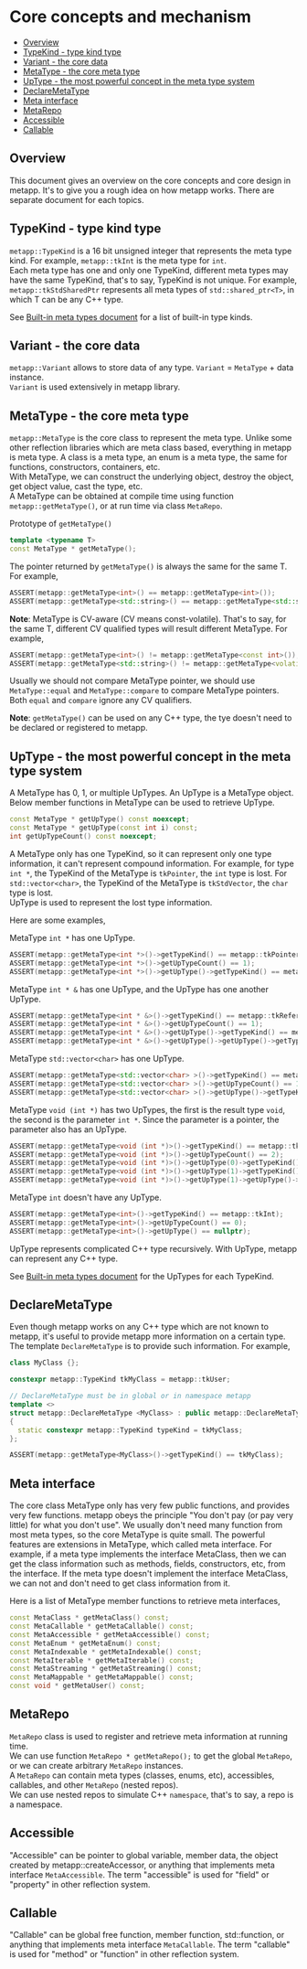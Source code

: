 [//]: # (Auto generated file, don't modify this file.)

# Core concepts and mechanism
<!--begintoc-->
* [Overview](#a2_1)
* [TypeKind - type kind type](#a2_2)
* [Variant - the core data](#a2_3)
* [MetaType - the core meta type](#a2_4)
* [UpType - the most powerful concept in the meta type system](#a2_5)
* [DeclareMetaType](#a2_6)
* [Meta interface](#a2_7)
* [MetaRepo](#a2_8)
* [Accessible](#a2_9)
* [Callable](#a2_10)
<!--endtoc-->

<a id="a2_1"></a>
## Overview

This document gives an overview on the core concepts and core design in metapp.
It's to give you a rough idea on how metapp works. There are separate document for each topics.  

<a id="a2_2"></a>
## TypeKind - type kind type

`metapp::TypeKind` is a 16 bit unsigned integer that represents the meta type kind.
For example, `metapp::tkInt` is the meta type for `int`.  
Each meta type has one and only one TypeKind, different meta types may have the same TypeKind,
that's to say, TypeKind is not unique. For example, `metapp::tkStdSharedPtr` represents all meta types of `std::shared_ptr<T>`,
in which T can be any C++ type.  

See [Built-in meta types document](metatypes/list_all.md) for a list of built-in type kinds.

<a id="a2_3"></a>
## Variant - the core data

`metapp::Variant` allows to store data of any type. `Variant` = `MetaType` + data instance.  
`Variant` is used extensively in metapp library.  

<a id="a2_4"></a>
## MetaType - the core meta type

`metapp::MetaType` is the core class to represent the meta type.
Unlike some other reflection libraries which are meta class based,
everything in metapp is meta type. A class is a meta type, an enum is a meta type, the same for functions,
constructors, containers, etc.  
With MetaType, we can construct the underlying object, destroy the object, get object value, cast the type, etc.  
A MetaType can be obtained at compile time using function `metapp::getMetaType()`, or at run time via class `MetaRepo`.  

Prototype of `getMetaType()`  
```c++
template <typename T>
const MetaType * getMetaType();
```

The pointer returned by `getMetaType()` is always the same for the same T. For example,  

```c++
ASSERT(metapp::getMetaType<int>() == metapp::getMetaType<int>());
ASSERT(metapp::getMetaType<std::string>() == metapp::getMetaType<std::string>());
```

**Note**: MetaType is CV-aware (CV means const-volatile). That's to say, for the same T,
different CV qualified types will result different MetaType. For example,  

```c++
ASSERT(metapp::getMetaType<int>() != metapp::getMetaType<const int>());
ASSERT(metapp::getMetaType<std::string>() != metapp::getMetaType<volatile std::string>());
```

Usually we should not compare MetaType pointer, we should use `MetaType::equal` and  `MetaType::compare`
to compare MetaType pointers. Both `equal` and `compare` ignore any CV qualifiers.  

**Note**: `getMetaType()` can be used on any C++ type, the tye doesn't need to be declared or registered to metapp.  

<a id="a2_5"></a>
## UpType - the most powerful concept in the meta type system

A MetaType has 0, 1, or multiple UpTypes. An UpType is a MetaType object.  
Below member functions in MetaType can be used to retrieve UpType.  

```c++
const MetaType * getUpType() const noexcept;
const MetaType * getUpType(const int i) const;
int getUpTypeCount() const noexcept;
```

A MetaType only has one TypeKind, so it can represent only one type information, it can't represent compound information.
For example, for type `int *`, the TypeKind of the MetaType is `tkPointer`, the `int` type is lost. For `std::vector<char>`,
the TypeKind of the MetaType is `tkStdVector`, the `char` type is lost.  
UpType is used to represent the lost type information.  

Here are some examples,  

MetaType `int *` has one UpType. 

```c++
ASSERT(metapp::getMetaType<int *>()->getTypeKind() == metapp::tkPointer);
ASSERT(metapp::getMetaType<int *>()->getUpTypeCount() == 1);
ASSERT(metapp::getMetaType<int *>()->getUpType()->getTypeKind() == metapp::tkInt);
```

MetaType `int * &` has one UpType, and the UpType has one another UpType.    

```c++
ASSERT(metapp::getMetaType<int * &>()->getTypeKind() == metapp::tkReference);
ASSERT(metapp::getMetaType<int * &>()->getUpTypeCount() == 1);
ASSERT(metapp::getMetaType<int * &>()->getUpType()->getTypeKind() == metapp::tkPointer);
ASSERT(metapp::getMetaType<int * &>()->getUpType()->getUpType()->getTypeKind() == metapp::tkInt);
```

MetaType `std::vector<char>` has one UpType.    

```c++
ASSERT(metapp::getMetaType<std::vector<char> >()->getTypeKind() == metapp::tkStdVector);
ASSERT(metapp::getMetaType<std::vector<char> >()->getUpTypeCount() == 1);
ASSERT(metapp::getMetaType<std::vector<char> >()->getUpType()->getTypeKind() == metapp::tkChar);
```

MetaType `void (int *)` has two UpTypes, the first is the result type `void`, the second is the parameter `int *`.
Since the parameter is a pointer, the parameter also has an UpType.    

```c++
ASSERT(metapp::getMetaType<void (int *)>()->getTypeKind() == metapp::tkFunction);
ASSERT(metapp::getMetaType<void (int *)>()->getUpTypeCount() == 2);
ASSERT(metapp::getMetaType<void (int *)>()->getUpType(0)->getTypeKind() == metapp::tkVoid);
ASSERT(metapp::getMetaType<void (int *)>()->getUpType(1)->getTypeKind() == metapp::tkPointer);
ASSERT(metapp::getMetaType<void (int *)>()->getUpType(1)->getUpType()->getTypeKind() == metapp::tkInt);
```

MetaType `int` doesn't have any UpType.    

```c++
ASSERT(metapp::getMetaType<int>()->getTypeKind() == metapp::tkInt);
ASSERT(metapp::getMetaType<int>()->getUpTypeCount() == 0);
ASSERT(metapp::getMetaType<int>()->getUpType() == nullptr);
```

UpType represents complicated C++ type recursively. With UpType, metapp can represent any C++ type.

See [Built-in meta types document](built-in-meta-types.md) for the UpTypes for each TypeKind.

<a id="a2_6"></a>
## DeclareMetaType

Even though metapp works on any C++ type which are not known to metapp,
it's useful to provide metapp more information on a certain type.
The template `DeclareMetaType` is to provide such information. For example,  

```c++
class MyClass {};

constexpr metapp::TypeKind tkMyClass = metapp::tkUser;

// DeclareMetaType must be in global or in namespace metapp
template <>
struct metapp::DeclareMetaType <MyClass> : public metapp::DeclareMetaTypeBase <MyClass>
{
  static constexpr metapp::TypeKind typeKind = tkMyClass;
};
```

```c++
ASSERT(metapp::getMetaType<MyClass>()->getTypeKind() == tkMyClass);
```

<a id="a2_7"></a>
## Meta interface 

The core class MetaType only has very few public functions, and provides very few functions.
metapp obeys the principle "You don't pay (or pay very little) for what you don't use".
We usually don't need many function from most meta types, so the core MetaType is quite small.
The powerful features are extensions in MetaType, which called meta interface.
For example, if a meta type implements the interface MetaClass, then we can get the class information such as methods,
fields, constructors, etc, from the interface. If the meta type doesn't implement the interface MetaClass,
we can not and don't need to get class information from it.  

Here is a list of MetaType member functions to retrieve meta interfaces,  
```c++
const MetaClass * getMetaClass() const;
const MetaCallable * getMetaCallable() const;
const MetaAccessible * getMetaAccessible() const;
const MetaEnum * getMetaEnum() const;
const MetaIndexable * getMetaIndexable() const;
const MetaIterable * getMetaIterable() const;
const MetaStreaming * getMetaStreaming() const;
const MetaMappable * getMetaMappable() const;
const void * getMetaUser() const;
```

<a id="a2_8"></a>
## MetaRepo

`MetaRepo` class is used to register and retrieve meta information at running time.  
We can use function `MetaRepo * getMetaRepo();` to get the global `MetaRepo`, or we can create arbitrary `MetaRepo` instances.  
A `MetaRepo` can contain meta types (classes, enums, etc), accessibles, callables, and other `MetaRepo` (nested repos).  
We can use nested repos to simulate C++ `namespace`, that's to say, a repo is a namespace.  

<a id="a2_9"></a>
## Accessible

"Accessible" can be pointer to global variable, member data, the object created by metapp::createAccessor,
or anything that implements meta interface `MetaAccessible`.
The term "accessible" is used for "field" or "property" in other reflection system.  

<a id="a2_10"></a>
## Callable

"Callable" can be global free function, member function, std::function, or anything that implements meta interface `MetaCallable`.
The term "callable" is used for "method" or "function" in other reflection system.
